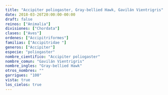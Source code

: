 ```yaml
---
title: "Accipiter poliogaster, Gray-bellied Hawk, Gavilán Vientrigris"
date: 2018-03-26T20:00:00-00:00
draft: false
reinos: ["Animalia"]
divisiones: ["Chordata"]
clases: ["Aves"]
ordenes: ["Accipitriformes"]
familias: ["Accipitridae "]
generos: ["Accipiter"]
especie: "poliogaster"
nombre_cientifico: "Accipiter poliogaster"
nombre_comun: "Gavilán Vientrigris"
nombre_ingles: "Gray-bellied Hawk"
otros_nombres: ""
garrigues: "100"
vista: true
los_cielos: true
---
```

